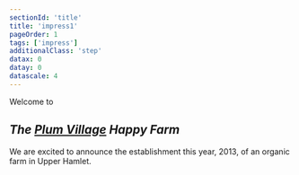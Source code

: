 ```yaml
---
sectionId: 'title'
title: 'impress1'
pageOrder: 1
tags: ['impress']
additionalClass: 'step'
datax: 0
datay: 0
datascale: 4
---
```

Welcome to
## *The [Plum Village](http://plumvillage.org/) Happy Farm*
<span class="footnote">We are excited to announce the establishment this year, 2013, of an organic farm in Upper Hamlet.</span>
